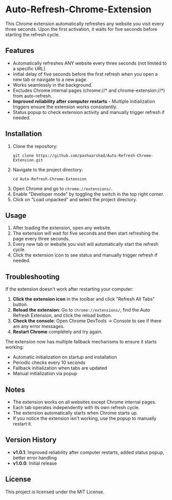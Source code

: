 # Auto-Refresh-Chrome-Extension

This Chrome extension automatically refreshes any website you visit every three seconds. Upon the first activation, it waits for five seconds before starting the refresh cycle.

## Features

- Automatically refreshes ANY website every three seconds (not limited to a specific URL).
- Initial delay of five seconds before the first refresh when you open a new tab or navigate to a new page.
- Works seamlessly in the background.
- Excludes Chrome internal pages (chrome://* and chrome-extension://*) from auto-refresh.
- **Improved reliability after computer restarts** - Multiple initialization triggers ensure the extension works consistently.
- Status popup to check extension activity and manually trigger refresh if needed.

## Installation

1. Clone the repository:
   ```
   git clone https://github.com/pashaarshad/Auto-Refresh-Chrome-Extension.git
   ```
2. Navigate to the project directory:
   ```
   cd Auto-Refresh-Chrome-Extension
   ```
3. Open Chrome and go to `chrome://extensions/`.
4. Enable "Developer mode" by toggling the switch in the top right corner.
5. Click on "Load unpacked" and select the project directory.

## Usage

1. After loading the extension, open any website.
2. The extension will wait for five seconds and then start refreshing the page every three seconds.
3. Every new tab or website you visit will automatically start the refresh cycle.
4. Click the extension icon to see status and manually trigger refresh if needed.

## Troubleshooting

If the extension doesn't work after restarting your computer:

1. **Click the extension icon** in the toolbar and click "Refresh All Tabs" button.
2. **Reload the extension**: Go to `chrome://extensions/`, find the Auto Refresh Extension, and click the reload button.
3. **Check the console**: Open Chrome DevTools → Console to see if there are any error messages.
4. **Restart Chrome** completely and try again.

The extension now has multiple fallback mechanisms to ensure it starts working:
- Automatic initialization on startup and installation
- Periodic checks every 10 seconds
- Fallback initialization when tabs are updated
- Manual initialization via popup

## Notes

- The extension works on all websites except Chrome internal pages.
- Each tab operates independently with its own refresh cycle.
- The extension automatically starts when Chrome starts up.
- If you notice the extension isn't working, use the popup to manually restart it.

## Version History

- **v1.0.1**: Improved reliability after computer restarts, added status popup, better error handling
- **v1.0.0**: Initial release

## License

This project is licensed under the MIT License.